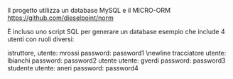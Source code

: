 Il progetto utilizza un database MySQL e il MICRO-ORM https://github.com/dieselpoint/norm

È incluso uno script SQL per generare un database esempio che include 4 utenti con ruoli diversi:

istruttore, utente: mrossi password: password1 \newline
tracciatore utente: lbianchi password: password2
utente utente: gverdi password: password3
studente utente: aneri password: password4
